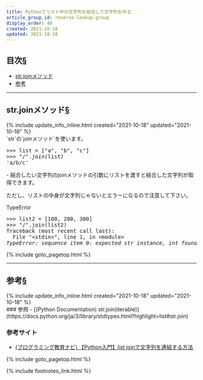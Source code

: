 ```yaml
---
title: Pythonでリスト中の文字列を結合して文字列を作る
article_group_id: reverse-lookup-group
display_order: 40
created: 2021-10-18
updated: 2021-10-18
---
```


## <a name="index">目次</a><a class="heading-anchor-permalink" href="#目次">§</a>

<ul id="index_ul">
<li><a href="#str.joinメソッド">str.joinメソッド</a></li>
<li><a href="#参考">参考</a></li>
</ul>

* * *
## <a name="str.joinメソッド">str.joinメソッド</a><a class="heading-anchor-permalink" href="#str.joinメソッド">§</a>
<div class="chapter-updated">{% include update_info_inline.html created="2021-10-18" updated="2021-10-18" %}</div>
`str`の`joinメソッド`を使います。  
<div class="code-box-output no-title">
<pre>
&gt;&gt;&gt; list = ["a", "b", "c"]
&gt;&gt;&gt; <em>"/"</em>.<em class="blue">join(</em>list<em class="blue">)</em>
'a/b/c'
</pre>
</div>
- 結合したい文字列のjoinメソッドの引数にリストを渡すと結合した文字列が取得できます。

ただし、リストの中身が文字列じゃないとエラーになるので注意して下さい。
<div class="code-box-output">
<div class="title">TypeError</div>
<pre>
&gt;&gt;&gt; list2 = [100, 200, 300]
&gt;&gt;&gt; "/".join(list2)
Traceback (most recent call last):
  File "&lt;stdin&gt;", line 1, in &lt;module&gt;
<em>TypeError: sequence item 0: expected str instance, int found</em>
</pre>
</div>

{% include goto_pagetop.html %}

* * *
## <a name="参考">参考</a><a class="heading-anchor-permalink" href="#参考">§</a>
<div class="chapter-updated">{% include update_info_inline.html created="2021-10-18" updated="2021-10-18" %}</div>
### 参照
- [(Python Documentation) str.join(iterable)](https://docs.python.org/ja/3/library/stdtypes.html?highlight=list#str.join)

### 参考サイト
- [(プログラミング教育ナビ) 【Python入門】list joinで文字列を連結する方法](https://programming-study.com/technology/python-list-join/)

{% include goto_pagetop.html %}

{% include footnotes_link.html %}
